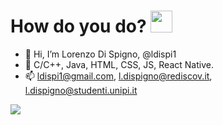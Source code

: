 # How do you do? <img src="https://media.giphy.com/media/hvRJCLFzcasrR4ia7z/giphy.gif" width="35px">

- 👋 Hi, I’m Lorenzo Di Spigno, @ldispi1
- 👀 C/C++, Java, HTML, CSS, JS, React Native.
- 📫 <a href="mailto:ldispi1@gmail.com">ldispi1@gmail.com</a>, <a href="mailto:l.dispigno@rediscov.it">l.dispigno@rediscov.it</a>, <a href="mailto:l.dispigno@studenti.unipi.it">l.dispigno@studenti.unipi.it</a>

<a href="https://rediscov.it/"> ![](https://img.shields.io/static/v1?label=Rediscov&message=%E2%9D%A4&color=47b19b) </a>
<!---
## &#x1f4c8; GitHub Stats

<a href="https://github.com/ldispi1/ldispi1">
  <img align="center" src="https://github-readme-stats.vercel.app/api/top-langs/?username=ldispi1&hide=c%2B%2B,c,html&title_color=6aa6f8&text_color=8a919a&icon_color=6aa6f8&bg_color=0e1116" alt="ldispi1's GitHub Stats" />
</a>

<a href="https://github.com/ldispi1/ldispi1">
  <img align="center" src="https://github-readme-stats.vercel.app/api?username=ldispi1&show_icons=true&line_height=27&count_private=true&title_color=6aa6f8&text_color=8a919a&icon_color=6aa6f8&bg_color=0e1116" alt="ldispi1's GitHub Stats" />
</a>

## 🏆 GitHub Trophies

[![trophy](https://github-profile-trophy.vercel.app/?username=ldispi1&theme=nord)](https://github.com/ryo-ma/github-profile-trophy)

    ldispi1/ldispi1 is a ✨ special ✨ repository because its `README.md` (this file) appears on your GitHub profile.
    You can click the Preview link to take a look at your changes.
--->
